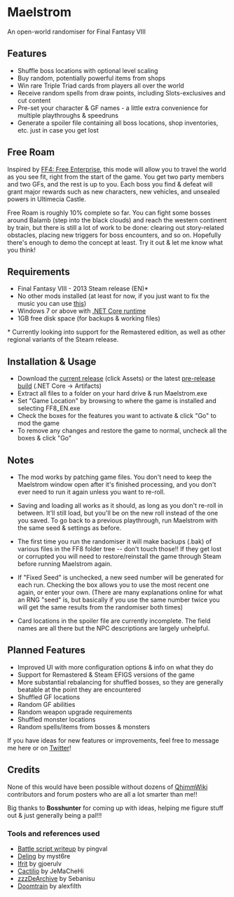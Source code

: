 # Maelstrom

An open-world randomiser for Final Fantasy VIII

## Features

* Shuffle boss locations with optional level scaling
* Buy random, potentially powerful items from shops
* Win rare Triple Triad cards from players all over the world
* Receive random spells from draw points, including Slots-exclusives and cut content
* Pre-set your character & GF names - a little extra convenience for multiple playthroughs & speedruns
* Generate a spoiler file containing all boss locations, shop inventories, etc. just in case you get lost

## Free Roam

Inspired by [FF4: Free Enterprise](https://ff4fe.com), this mode will allow you to travel the world as you see fit, right from the start of the game. You get two party members and two GFs, and the rest is up to you. Each boss you find & defeat will grant major rewards such as new characters, new vehicles, and unsealed powers in Ultimecia Castle.

Free Roam is roughly 10% complete so far. You can fight some bosses around Balamb (step into the black clouds) and reach the western continent by train, but there is still a lot of work to be done: clearing out story-related obstacles, placing new triggers for boss encounters, and so on. Hopefully there's enough to demo the concept at least. Try it out & let me know what you think!

## Requirements

* Final Fantasy VIII - 2013 Steam release (EN)*
* No other mods installed (at least for now, if you just want to fix the music you can use [this](https://steamcommunity.com/app/39150/discussions/0/35221031741516824/))
* Windows 7 or above with [.NET Core runtime](https://docs.microsoft.com/en-us/dotnet/core/install/runtime)
* 1GB free disk space (for backups & working files)

\* Currently looking into support for the Remastered edition, as well as other regional variants of the Steam release.

## Installation & Usage

* Download the [current release](https://github.com/sleepeybunney/maelstrom/releases) (click Assets) or the latest [pre-release build](https://github.com/sleepeybunney/maelstrom/actions) (.NET Core -> Artifacts)
* Extract all files to a folder on your hard drive & run Maelstrom.exe
* Set "Game Location" by browsing to where the game is installed and selecting FF8_EN.exe
* Check the boxes for the features you want to activate & click "Go" to mod the game
* To remove any changes and restore the game to normal, uncheck all the boxes & click "Go"

## Notes

* The mod works by patching game files. You don't need to keep the Maelstrom window open after it's finished processing, and you don't ever need to run it again unless you want to re-roll.

* Saving and loading all works as it should, as long as you don't re-roll in between. It'll still load, but you'll be on the new roll instead of the one you saved. To go back to a previous playthrough, run Maelstrom with the same seed & settings as before.

* The first time you run the randomiser it will make backups (.bak) of various files in the FF8 folder tree -- don't touch those!! If they get lost or corrupted you will need to restore/reinstall the game through Steam before running Maelstrom again.

* If "Fixed Seed" is unchecked, a new seed number will be generated for each run. Checking the box allows you to use the most recent one again, or enter your own. (There are many explanations online for what an RNG "seed" is, but basically if you use the same number twice you will get the same results from the randomiser both times)

* Card locations in the spoiler file are currently incomplete. The field names are all there but the NPC descriptions are largely unhelpful.

## Planned Features

* Improved UI with more configuration options & info on what they do
* Support for Remastered & Steam EFIGS versions of the game
* More substantial rebalancing for shuffled bosses, so they are generally beatable at the point they are encountered
* Shuffled GF locations
* Random GF abilities
* Random weapon upgrade requirements
* Shuffled monster locations
* Random spells/items from bosses & monsters

If you have ideas for new features or improvements, feel free to message me here or on [Twitter](https://twitter.com/sleepeybunney)!

## Credits

None of this would have been possible without dozens of [QhimmWiki](https://wiki.ffrtt.ru/index.php/FF8) contributors and forum posters who are all a lot smarter than me!!

Big thanks to **Bosshunter** for coming up with ideas, helping me figure stuff out & just generally being a pal!!!

### Tools and references used

* [Battle script writeup](http://pingval.g1.xrea.com/psff8/research/index_en.html#enemy-ai) by pingval
* [Deling](https://github.com/myst6re/deling) by myst6re
* [Ifrit](https://sourceforge.net/projects/ifrit/) by gjoerulv
* [Cactilio](http://forums.qhimm.com/index.php?topic=16275.0) by JeMaCheHi
* [zzzDeArchive](https://github.com/Sebanisu/zzzDeArchive) by Sebanisu
* [Doomtrain](https://github.com/alexfilth/doomtrain) by alexfilth
